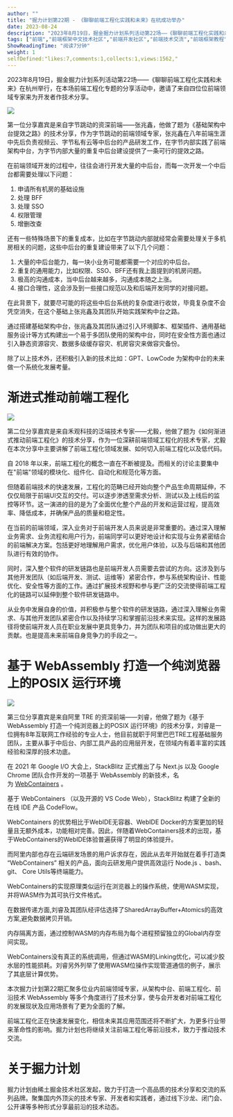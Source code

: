 ```yaml
---
author: ""
title: "掘力计划第22期 - 《聊聊前端工程化实践和未来》在杭成功举办"
date: 2023-08-24
description: "2023年8月19日，掘金掘力计划系列活动第22场——《聊聊前端工程化实践和未来》在杭州举行，在本场前端工程化专题的分享活动中，邀请了来自四位位前端领域专家来为开发者作技术分享。 第一位分享嘉宾是来自"
tags: ["前端","前端框架中文技术社区","前端开发社区","前端技术交流","前端框架教程","JavaScript 学习资源","CSS 技巧与最佳实践","HTML5 最新动态","前端工程师职业发展","开源前端项目","前端技术趋势"]
ShowReadingTime: "阅读7分钟"
weight: 1
selfDefined:"likes:7,comments:1,collects:1,views:1562,"
---
```

2023年8月19日，掘金掘力计划系列活动第22场——《聊聊前端工程化实践和未来》在杭州举行，在本场前端工程化专题的分享活动中，邀请了来自四位位前端领域专家来为开发者作技术分享。

![](/images/jueJin/8bce76ee9b7d4c5.png)

第一位分享嘉宾是来自字节跳动的资深前端——张兆鑫，他做了题为《基础架构中台提效之路》的技术分享，作为字节跳动的前端领域专家，张兆鑫在八年前端生涯中先后负责视频云、字节私有云等中后台的产品研发工作，在字节内部实践了前端架构中台，为字节内部大量的重复中后台建设提供了一条可行的提效之路。

在前端领域开发的过程中，往往会进行开发大量的中后台，而每一次开发一个中后台都需要处理以下问题：

1.  申请所有机房的基础设施
2.  处理 BFF
3.  处理 SSO
4.  权限管理
5.  增删改查

还有一些特殊场景下的重复成本，比如在字节跳动内部就经常会需要处理关于多机房相关的问题，这些中后台的重复建设带来了以下几个问题：

1.  大量的中后台能力，每一块小业务可能都需要一个对应的中后台。
2.  重复的通用能力，比如权限、SSO、BFF还有我上面提到的机房问题。
3.  极高的沟通成本，当中后台越来越多，沟通成本随之上涨。
4.  接口合理性，这会涉及到一些接口规范以及和后端开发同学的对接问题。

在此背景下，就要尽可能的将这些中后台系统的复杂度进行收敛，毕竟复杂度不会凭空消失，在这个基础上张兆鑫及其团队开始实践架构中台之路。

通过搭建基础架构中台，张兆鑫及其团队通过引入环境脚本、框架插件、通用基础服务设计等方式构建出一个易于多团队使用的架构中台，同时在安全性方面也通过引入静态资源容灾、数据多级缓存容灾、机房容灾来做容灾备份。

除了以上技术外，还积极引入新的技术比如：GPT、LowCode 为架构中台的未来做一个系统化发展考量。

渐进式推动前端工程化
==========

![](/images/jueJin/e94266a40fbb4d3.png)

第二位分享嘉宾是来自禾观科技的泛端技术专家——尤毅，他做了题为《如何渐进式推动前端工程化》的技术分享，作为一位深耕前端领域工程化的技术专家，尤毅在本次分享中主要讲解了前端工程化领域发展、如何切入前端工程化以及低代码。

自 2018 年以来，前端工程化的概念一直在不断被提及。而相关的讨论主要集中在"前端"领域的模块化、组件化、自动化和规范化等方面。

但随着前端技术的快速发展，工程化的范畴已经开始向整个产品生命周期延伸，不仅仅局限于前端UI交互的交付。可以逐步渗透至需求分析、测试以及上线后的监控等环节。这一演进的目的是为了全面优化整个产品的开发和运营过程，提高效率、降低成本，并确保产品的质量和稳定性。

在当前的前端领域，深入业务对于前端开发人员来说是非常重要的。通过深入理解业务需求、业务流程和用户行为，前端同学可以更好地设计和实现与业务紧密结合的前端解决方案。包括更好地理解用户需求，优化用户体验，以及与后端和其他团队进行有效的协作。

同时，深入整个软件的研发链路也是前端开发人员需要去尝试的方向。这涉及到与其他开发团队（如后端开发、测试、运维等）紧密合作，参与系统架构设计、性能优化、安全性等方面的工作。通过扩展技术视野和参与更广泛的交流使得前端工程化的链路可以延伸到整个软件研发链路中。

从业务中发展自身的价值，并积极参与整个软件的研发链路，通过深入理解业务需求、与其他开发团队紧密合作以及持续学习和掌握前沿技术来实现。这样的发展路径将使前端开发人员在职业发展中更具竞争力，并为团队和项目的成功做出更大的贡献。也是提高未来前端自身竞争力的手段之一。

基于 WebAssembly 打造一个纯浏览器上的POSIX 运行环境
===================================

![](/images/jueJin/8543dc0acf2d4d0.png)

第三位分享嘉宾是来自阿里 TRE 的资深前端——刘睿，他做了题为《基于 WebAssembly 打造一个纯浏览器上的POSIX 运行环境》的技术分享，刘睿是一位拥有8年互联网工作经验的专业人士，他目前就职于阿里巴巴TRE工程基础服务团队，主要从事于中后台、内部工具产品的应用层开发，在领域内有着丰富的实践经验和深厚的技术功底。

在 2021 年 Google I/O 大会上，StackBlitz 正式推出了与 Next.js 以及 Google Chrome 团队合作开发的一项基于 WebAssembly 的新技术，名为 [WebContainers](https://link.juejin.cn?target=https%3A%2F%2Fwebcontainers.io%2F "https://webcontainers.io/") 。

基于 WebContainers （以及开源的 VS Code Web），StackBlitz 构建了全新的在线 IDE 产品 CodeFlow。

WebContainers 的优势相比于WebIDE无容器、WebIDE Docker的方案更加的轻量且无额外成本，功能相对完善。因此，伴随着WebContainers技术的出现，基于WebContainers的WebIDE体验普遍获得了明显的体验提升。

而阿里内部也存在云端研发场景的用户诉求存在，因此从去年开始就在着手打造类 “WebContainers” 相关的产品，面向云研发用户提供高效运行 Node.js 、bash、git、 Core Utils等终端能力。

WebContainers的实现原理类似运行在浏览器上的操作系统，使用WASM实现，并将WASM作为其可执行文件格式。

在数据传递方面,刘睿及其团队经评估选择了SharedArrayBuffer+Atomics的高效方案,避免数据拷贝开销。

内存隔离方面，通过控制WASM的内存布局为每个进程预留独立的Global内存空间实现。

WebContainers没有真正的系统调用，但通过WASM的Linking优化，可以减少胶水层的性能损耗。刘睿另外列举了使用WASM位操作实现管道通信的例子，展示了其底层计算优势。

本次掘力计划第22期汇聚多位业内前端领域专家，从架构中台、前端工程化、前沿技术 WebAssembly 等多个角度进行了技术分享，使与会开发者对前端工程化的发展现状及应用场景有了更为全面的了解。

前端工程化正在快速发展变化，相信未来其应用范围还将不断扩大，为更多行业带来革命性的影响。掘力计划也将继续关注前端工程化等前沿技术，致力于推动技术交流。

关于掘力计划
======

掘力计划由稀土掘金技术社区发起，致力于打造一个高品质的技术分享和交流的系列品牌。聚集国内外顶尖的技术专家、开发者和实践者，通过线下沙龙、闭门会、公开课等多种形式分享最前沿的技术动态。
